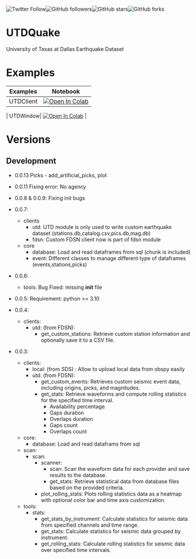 ![Twitter Follow](https://img.shields.io/twitter/follow/manuavid?style=social)![GitHub followers](https://img.shields.io/github/followers/ecastillot?style=social)![GitHub stars](https://img.shields.io/github/stars/ecastillot/EQviewer?style=social)![GitHub forks](https://img.shields.io/github/forks/ecastillot/EQviewer?style=social)
# UTDQuake
University of Texas at Dallas Earthquake Dataset

# Examples

| Examples | Notebook  |
|---|---|
| UTDClient| [![Open In Colab](https://colab.research.google.com/assets/colab-badge.svg)](https://colab.research.google.com/github/ecastillot/UTDQuake/blob/main/examples/utd_client.ipynb) |

| UTDWindow| [![Open In Colab](https://colab.research.google.com/assets/colab-badge.svg)](https://colab.research.google.com/github/ecastillot/UTDQuake/blob/main/examples/utd_window.ipynb) |

# Versions

## Development
- 0.0.13 Picks - add_artificial_picks, plot
- 0.0.11
    Fixing error: No agency
- 0.0.8 & 0.0.9:
    Fixing init bugs
- 0.0.7:
    - clients
        - utd:
            UTD module is only used to write custom earthquake dataset
            (stations.db,catalog.csv,pics.db,mag.db)
        - fdsn:
            Custom FDSN client now is part of fdsn module
    - core
        - database: Load and read dataframes from sql (chunk is included)
        - event: Different classes to manage different type of dataframes      (events,stations,picks)
    
- 0.0.6:
    - tools:
        Bug Fixed: missing __init__ file
- 0.0.5:
    Requirement: python >= 3.10
- 0.0.4: 
    - clients:
        - utd: (from FDSN): 
            - get_custom_stations: Retrieve custom station information and optionally save it to a CSV file.
- 0.0.3: 
    - clients: 
        - local: (from SDS) : Allow to upload local data from obspy easily 
        - utd: (from FDSN): 
            - get_custom_events: Retrieves custom seismic event data, including origins, picks, and magnitudes.
            - get_stats:
            Retrieve waveforms and compute rolling statistics for the specified time interval. 
                - Availability percentage
                - Gaps duration
                - Overlaps duration
                - Gaps count
                - Overlaps count
    - core:
        - database: Load and read dataframs from sql
    - scan:
        - scan: 
            - scanner:
                - scan: Scan the waveform data for each provider and save results to the database.
                - get_stats: Retrieve statistical data from database files based on the provided criteria.
            - plot_rolling_stats: Plots rolling statistics data as a heatmap with optional color bar and time axis customization.
    - tools:
        - stats:
            - get_stats_by_instrument: Calculate statistics for seismic data from specified channels and time range.
            - get_stats: Calculate statistics for seismic data grouped by instrument.
            - get_rolling_stats: Calculate rolling statistics for seismic data over specified time intervals.
